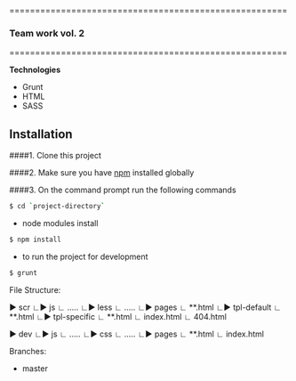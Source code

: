 ======================================================

### Team work vol. 2

======================================================

**Technologies**

- Grunt
- HTML
- SASS

## Installation
####1. Clone this project

####2.  Make sure you have [npm](https://www.npmjs.org/) installed globally

####3. On the command prompt run the following commands

```sh
$ cd `project-directory`
```
- node modules install
```sh
$ npm install
```
- to run the project for development
```sh
$ grunt
```
File Structure:

► scr
  ∟► js
     ∟ .....
  ∟► less
     ∟ .....
  ∟► pages
     ∟ **.html
  ∟► tpl-default
     ∟ **.html
  ∟► tpl-specific
     ∟ **.html
  ∟  index.html
  ∟  404.html

► dev
  ∟► js
     ∟ .....
  ∟► css
     ∟ .....
  ∟► pages
     ∟ **.html
  ∟  index.html

 Branches:
 - master